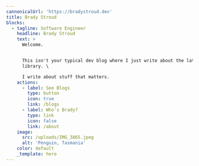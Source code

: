 ```yaml
---
cannonicalUrl: 'https://bradystroud.dev'
title: Brady Stroud
blocks:
  - tagline: Software Engineer
    headline: Brady Stroud
    text: >
      Welcome.


      This isn't your typical dev blog where I just write about the latest React
      library. \

      I write about stuff that matters.
    actions:
      - label: See Blogs
        type: button
        icon: true
        link: /blogs
      - label: Who's Brady?
        type: link
        icon: false
        link: /about
    image:
      src: /uploads/IMG_3865.jpeg
      alt: 'Penguin, Tasmania'
    color: default
    _template: hero
---
```


